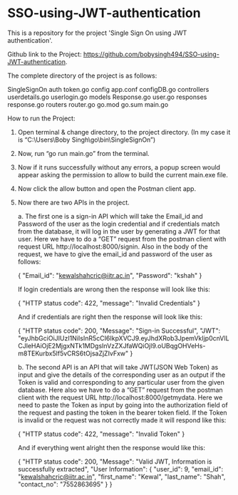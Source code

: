 # SSO-using-JWT-authentication
This is a repository for the project 'Single Sign On using JWT authentication'.

Github link to the Project: https://github.com/bobysingh494/SSO-using-JWT-authentication.

The complete directory of the project is as follows:

SingleSignOn
  auth
    token.go
  config
    app.conf
    configDB.go
  controllers
    userdetails.go
    userlogin.go
  models
    Response.go
    user.go
  responses
    response.go
  routers
    router.go
  go.mod
  go.sum
  main.go

How to run the Project:

1. Open terminal & change directory, to the project directory. (In my case it is “C:\Users\Boby Singh\go\bin\SingleSignOn”)

2. Now, run “go run main.go” from the terminal. 

3. Now if it runs successfully without any errors, a popup screen would appear asking the permission to allow to build the current main.exe file.

4. Now click the allow button and open the Postman client app.

5. Now there are two APIs in the project. 

    a. The first one is a sign-in API which will take the Email_id and Password of the user as the login credential and if credentials match from the database, it will log in the user by generating a JWT for that user.
    Here we have to do a “GET” request from the postman client with request URL http://localhost:8000/signin.
    Also in the body of the request, we have to give the email_id and password of the user as follows:

    {
        "Email_id": "kewalshahcric@iitr.ac.in",
        "Password": "kshah"
    }

    If login credentials are wrong then the response will look like this:

    {
        "HTTP status code": 422,
        "message": "Invalid Credentials"
    }

    And if credentials are right then the response will look like this:

    {
        "HTTP status code": 200,
        "Message": "Sign-in Successful",
        "JWT": "eyJhbGciOiJIUzI1NiIsInR5cCI6IkpXVCJ9.eyJhdXRob3JpemVkIjp0cnVlLCJleHAiOjE2MjgxNTk1MDgsInVzZXJfaWQiOjl9.oUBqgOHVeHs-m8TEKurbx5lf5vCRS6tOjsaZjZIvFxw"
    }

    b. The second API is an API that will take JWT(JSON Web Token) as input and give the details of the corresponding user as an output if the Token is valid and corresponding to any particular user from the given database.
    Here also we have to do a “GET” request from the postman client with the request URL http://localhost:8000/getmydata. Here we need to paste the Token as input by going into the authorization field of the request and pasting the token in the bearer token field. If the Token is invalid or the request was not correctly made it will respond like this:

    {
        "HTTP status code": 422,
        "message": "Invalid Token"
    }
    
    And if everything went alright then the response would like this:

    {
        "HTTP status code": 200,
        "Message": "Valid JWT, Information is successfully extracted",
        "User Information": {
            "user_id": 9,
            "email_id": "kewalshahcric@iitr.ac.in",
            "first_name": "Kewal",
            "last_name": "Shah",
            "contact_no": "7552863695"
        }
    }

